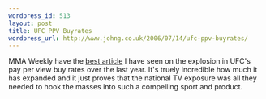 ```yaml
--- 
wordpress_id: 513
layout: post
title: UFC PPV Buyrates
wordpress_url: http://www.johng.co.uk/2006/07/14/ufc-ppv-buyrates/
---
```

MMA Weekly have the <a href="http://www.mmaweekly.com/absolutenm/templates/dailynews.asp?articleid=2359&zoneid=13">best article</a> I have seen on the explosion in UFC's pay per view buy rates over the last year. It's truely incredible how much it has expanded and it just proves that the national TV exposure was all they needed to hook the masses into such a compelling sport and product.
